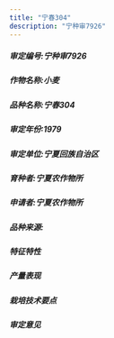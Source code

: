 ```yaml
---
title: "宁春304"
description: "宁种审7926"
---
```

##### 审定编号:宁种审7926

##### 作物名称:小麦

##### 品种名称:宁春304

##### 审定年份:1979

##### 审定单位:宁夏回族自治区

##### 育种者:宁夏农作物所

##### 申请者:宁夏农作物所

##### 品种来源:

##### 特征特性


##### 产量表现


##### 栽培技术要点


##### 审定意见

